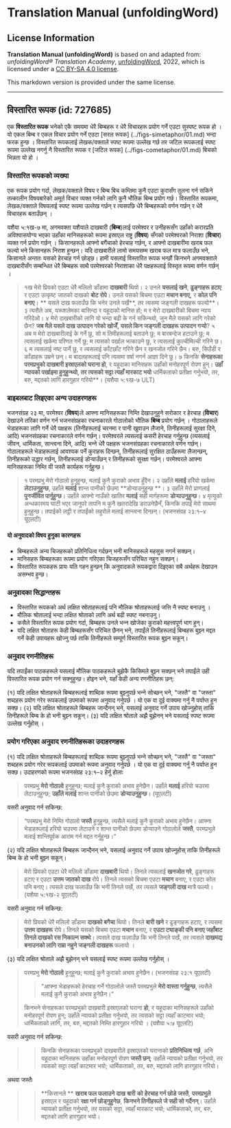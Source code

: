 # Translation Manual (unfoldingWord)

## License Information

**Translation Manual (unfoldingWord)** is based on and adapted from: _unfoldingWord® Translation Academy_, [unfoldingWord](https://unfoldingword.org/utw), 2022, which is licensed under a [CC BY-SA 4.0 license](https://creativecommons.org/licenses/by-sa/4.0/legalcode.en).

This markdown version is provided under the same license.



--------------------------------

## विस्तारित रूपक (id: 727685)

एक **विस्तारित रूपक** भनेको एकै समयमा धेरै बिम्बहरू र धेरै विचारहरू प्रयोग गर्ने एउटा सुस्पष्ट रूपक हो । यो एकल बिम्ब र एकल विचार प्रयोग गर्ने एउटा \[सरल रूपक] (../figs\-simetaphor/01\.md) भन्दा फरक हुन्छ । विस्तारित रूपकलाई लेखक/वक्ताले स्पष्ट रूपमा उल्लेख गर्छ तर जटिल रूपकलाई स्पष्ट रूपमा उल्लेख नगर्नु नै विस्तारित रूपक र \[जटिल रूपक] (../figs\-cometaphor/01\.md) बिचको भिन्नता यो हो ।

### विस्तारित रूपकको व्यख्या

एक रूपक प्रयोग गर्दा, लेखक/वक्ताले विषय र बिम्ब बिच कम्तिमा कुनै एउटा कुरासँग तुलना गर्न सकिने तत्कालीन विषयबारेको अमूर्त विचार व्यक्त गर्नको लागि कुनै भौतिक बिम्ब प्रयोग गर्छ। विस्तारित रूपकमा, लेखक/वक्ताले विषयलाई स्पष्ट रूपमा उल्लेख गर्छन् र त्यसपछि धेरै बिम्बहरूको वर्णन गर्छन् र धेरै विचारहरू बताउँछन् ।

यशैया ५:१ख\-७ मा, अगमवक्ता यशैयाले दाखबारी (**बिम्ब**)लाई परमेश्‍वर र उनीहरूसँग उहाँको करारप्रति अविश्‍वासयोग्य भएका उहाँका मानिसहरूको रूपमा इस्राएल राष्ट्र (**विषय**) सँगको परमेश्‍वरको निराशा (**विचार**) व्यक्त गर्न प्रयोग गर्छन् । किसानहरूले आफ्नो बगैंचाको हेरचाह गर्छन्, र आफ्नो दाखबारीमा खराब फल फल्यो भने किसानहरू निराश हुन्छन्। यदि दाखबारीले लामो समयसम्म खराब फल मात्र फलाउँछ भने, किसानले अन्ततः यसको हेरचाह गर्न छोड्छ। हामी यसलाई विस्तारित रूपक भन्छौं किनभने अगमवक्ताले दाखबारीसँग सम्बन्धित धेरै बिम्बहरू साथै परमेश्‍वरको निराशाका धेरै पक्षहरूलाई विस्तृत रूपमा वर्णन गर्छन् ।

> १ख मेरो प्रियको एउटा धेरै मलिलो डाँडामा **दाखबारी** थियो। २ उनले **यसलाई खने**, **ढुङ्गाहरू हटाए** र एउटा उत्कृष्ट जातको दाखको **बोट रोपे**। उनले यसको बिचमा एउटा **मचान बनाए,** र **कोल पनि बनाए**। \*\* यसले दाख फलाउँछ कि भनेर उनले पर्खे\*\*, तर त्यसमा जङ्‌गली दाखहरू फल्यो\*\*। ३ त्यसैले अब, यरूशलेमका बासिन्दा र यहूदाको मानिस हो; म र मेरो दाखबारीको बिचमा न्याय गरिदेओ। ४ मेरो दाखबारीको लागि यो भन्दा बढी के गर्न सकिन्थ्यो, जुन मैले यसको लागि गरेको छैन? **जब मैले यसले दाख उत्पादन गरेको खोजेँ, यसले किन जङ्‌गली दाखहरू उत्पादन गर्‍यो**? ५ अब म मेरो दाखबारीलाई के गर्ने छु, सो म तिमीहरूलाई बताउने छु; म बारबन्देज हटाउने छु; म त्यसलाई खर्कमा परिणत गर्ने छु; म त्‍यसको पर्खाल भत्‍काउने छु, र त्‍यसलाई कुल्‍चीमिल्‍ची गरिने छ। ६ म त्‍यसलाई नष्ट पार्ने छु, र त्‍यसलाई काँटछाँट गरिने छैन र खनजोत गरिने छैन। बरु, सिउँडी र काँडाहरू उम्रने छन्। म बादलहरूलाई पनि त्‍यसमा वर्षा नगर्न आज्ञा दिने छु। ७ किनकि **सेनाहरूका परमप्रभुको दाखबारी इस्राएलको घराना हो**, र यहूदाका मानिसहरू उहाँको मनोहरपूर्ण रोपण हुन्। **उहाँ न्यायको पर्खाइमा हुनुहुन्थ्यो, तर त्यसको सट्टा त्यहाँ मारकाट भयो** धार्मिकताको प्रतीक्षा गर्नुभयो, तर, बरु, मद्दतको लागि हारगुहार गरियो\*\*। (यशैया ५:१ख\-७ ULT)

### बाइबलबाट लिइएका अन्य उदाहरणहरू

भजनसंग्रह २३ मा, परमेश्‍वर (**विषय**)ले आफ्ना मानिसहरूका निम्ति देखाउनुहुने सरोकार र हेरचाह (**विचार**) देखाउने तरिका वर्णन गर्न भजनसंग्रहका रचनाकारले गोठालोको भौतिक **बिम्ब** प्रयोग गर्छन् । गोठालाहरूले भेडाहरूका लागि गर्ने धेरै पक्षहरू (तिनीहरूलाई चरनमा र पानी खुवाउन लैजाने, तिनीहरूलाई सुरक्षा दिने, आदि) भजनसंग्रहका रचनाकारले वर्णन गर्छन्। परमेश्‍वरले त्यसलाई कसरी हेरचाह गर्नुहुन्छ (त्यसलाई जीवन, धार्मिकता, सान्त्वना दिने, आदि) भन्‍ने धेरै पक्षहरू भजनसंग्रहका रचनाकारले वर्णन गर्छन्। गोठालाहरूले भेडाहरूलाई आवश्यक पर्ने कुराहरू दिन्छन्, तिनीहरूलाई सुरक्षित ठाउँहरूमा लैजान्छन्, तिनीहरूको उद्धार गर्छन्, तिनीहरूलाई डोऱ्‍याउँछन् र तिनीहरूको सुरक्षा गर्छन्। परमेश्‍वरले आफ्ना मानिसहरूका निम्ति यी जस्तै कार्यहरू गर्नुहुन्छ।

> १ परमप्रभु मेरो गोठालो हुनुहुन्छ, मलाई कुनै कुराको अभाव हुँदैन। २ उहाँले **मलाई** हरेियो खर्कमा **लेटाउनुहुन्छ**, उहाँले **मलाई** शान्त पानीको छेउमा \*\*डोर्‍याउनुहुन्छ \*\*। ३ उहाँले मेरो प्राणलाई **पुनर्जीवित पार्नुहुन्छ**। उहाँले आफ्‍नो नाउँको खातिर **मलाई** सही मार्गहरूमा **डोर्‍याउनुहुन्छ**। ४ मृत्युको अन्धकारमय घाटी भएर जानुपरे तापनि म कुनै खतरादेखि डराउनेछैनँ, किनकि तपाईं मेरो साथमा हुनुहुन्छ। तपाईको लट्ठी र तपाईंको लहुरोले मलाई सान्त्वना दिन्छन्। (भजनसंग्रह २३:१–४ यूएलटी)

#### यो अनुवादको विषय हुनुका कारणहरू

* बिम्बहरूले अन्य चिजहरूको प्रतिनिधित्व गर्दछन् भनी मानिसहरूले महसुस नगर्न सक्छन्।
* मानिसहरू बिम्बहरूका रूपमा प्रयोग गरिएका चिजहरूसँग परिचित नहुन सक्छन्।
* विस्तारित रूपकहरू प्रायः यति गहन हुन्छन् कि अनुवादकले रूपकद्वारा दिइएका सबै अर्थहरू देखाउन असम्भव हुन्छ।

### अनुवादका सिद्धान्तहरू

* विस्तारित रूपकको अर्थ लक्षित स्रोताहरूलाई पनि मौलिक श्रोताहरूलाई जत्ति नै स्पष्ट बनाउनु ।
* मौलिक श्रोतालाई भन्दा लक्षित श्रोताको लागि अर्थ बढी स्पष्ट नबनाउनु।
* कसैले विस्तारित रूपक प्रयोग गर्दा, बिम्बहरू उनले भन्‍न खोजेका कुराको महत्त्वपूर्ण भाग हुन्।
* यदि लक्षित श्रोताहरू केही बिम्बहरूसँग परिचित छैनन् भने, तपाईंले तिनीहरूलाई बिम्बहरू बुझ्‍न मद्दत गर्ने केही उपायहरू खोज्‍नु पर्छ ताकि तिनीहरूले सम्पूर्ण विस्तारित रूपक बुझ्‍न सकून्।

### अनुवाद रणनीतिहरू

यदि तपाईंका पाठकहरूले यसलाई मौलिक पाठकहरूले बुझेकै किसिमले बुझ्‍न सक्छन् भने तपाईंले उही विस्तारित रूपक प्रयोग गर्न सक्‍नुहुन्छ। होइन भने, यहाँ केही अन्य रणनीतिहरू छन्:

(१) यदि लक्षित श्रोताहरूले बिम्बहरूलाई शाब्दिक रूपमा बुझ्नुपर्छ भन्‍ने सोच्छन् भने, "जस्तै" वा "जस्ता" शब्दहरू प्रयोग गरेर रूपकलाई उपमाको रूपमा अनुवाद गर्नुपर्छ । यो एक वा दुई वाक्यमा गर्नु नै पर्याप्त हुन सक्छ। (२) यदि लक्षित श्रोताहरूले बिम्बहरू जान्दैनन् भने, यसलाई अनुवाद गर्ने उपाय खोज्‍नुहोस् ताकि तिनीहरूले बिम्‍ब के हो भनी बुझ्‍न सकून्। (३) यदि लक्षित श्रोताले अझै बुझेनन् भने यसलाई स्पष्ट रूपमा उल्लेख गर्नुहोस् ।

### प्रयोग गरिएका अनुवाद रणनीतिहरूका उदाहरणहरू

(१) यदि लक्षित श्रोताहरूले बिम्बहरूलाई शाब्दिक रूपमा बुझ्नुपर्छ भन्‍ने सोच्छन् भने, "जस्तै" वा "जस्ता" शब्दहरू प्रयोग गरेर रूपकलाई उपमाको रूपमा अनुवाद गर्नुपर्छ । यो एक वा दुई वाक्यमा गर्नु नै पर्याप्त हुन सक्छ। उदाहरणको रूपमा भजनसंग्रह २३:१–२ हेर्नु होलाः

> परमप्रभु **मेरो गोठालो** हुनुहुन्छ; मलाई कुनै कुराको अभाव हुनेछैन। उहाँले **मलाई** हरियो चउरमा लेटाउनुहुन्‍छ; **उहाँले मलाई** शान्त पानीको छेउमा **डोर्‍याउनुहुन्‍छ**। (यूएलटी)

यसरी अनुवाद गर्न सकिन्छ:

> “परमप्रभु मेरो निम्‍ति गोठालो **जस्तै** हुनुहुन्‍छ, त्यसैले मलाई कुनै कुराको अभाव हुनेछैन। आफ्ना भेडाहरूलाई हरियो चउरमा लेटाउने र शान्त पानीको छेउमा डोर्‍याउने गोठालोले **जस्तै**, परमप्रभुले मलाई शान्तिपूर्वक आराम गर्न मद्दत गर्नुहुन्छ।”

(२) यदि लक्षित श्रोताहरूले बिम्बहरू जान्दैनन् भने, यसलाई अनुवाद गर्ने उपाय खोज्‍नुहोस् ताकि तिनीहरूले बिम्‍ब के हो भनी बुझ्‍न सकून्।

> मेरो प्रियको एउटा धेरै मलिलो डाँडामा **दाखबारी** थियो। तिनले त्‍यसलाई **खनजोत गरे**, ढुङ्गाहरू हटाए र एउटा **उत्तम जातको दाख** रोपे। तिनले त्‍यसको बिचमा एउटा **मचान** बनाए, र एउटा कोल पनि बनाए। त्यसले दाख फलाउँछ कि भनी तिनले पर्खे, तर त्यसले **जङ्गली दाख** मात्रै फल्यो। (यशैया ५:१ख\-२ यूएलटी)

यसरी अनुवाद गर्न सकिन्छ:

> मेरो प्रियको धेरै मलिलो डाँडामा **दाखको बगैचा** थियो। तिनले **बारी खने** र ढुङ्गाहरू हटाए, र त्यसमा **उत्तम दाखहरू** रोपे। तिनले यसको बिचमा एउटा **मचान** बनाए, र **एउटा ट्याङ्की पनि बनाए जहाँबाट तिनले दाखको रस निकाल्न सक्थे**। त्यसले दाख फलाउँछ कि भनी तिनले पर्खे, तर त्यसले **दाखमद्य बनाउनको लागि राम्रा नहुने जङ्‌गली दाखहरू** फलायो ।

(३) यदि लक्षित श्रोताले अझै बुझेनन् भने यसलाई स्पष्ट रूपमा उल्लेख गर्नुहोस् ।

> परमप्रभु **मेरो गोठालो** हुनुहुन्छ; मलाई कुनै कुराको अभाव हुनेछैन। (भजनसंग्रह २३:१ यूएलटी)
> 
> 
> > "आफ्ना भेडाहरूको हेरचाह गर्ने गोठालोले जस्तै परमप्रभुले **मेरो वास्ता गर्नुहुन्छ**, त्यसैले मलाई कुनै कुराको अभाव हुनेछैन।”
> 
> किनभने सेनाहरूका परमप्रभुको दाखबारी इस्राएलको घराना **हो**, र यहूदाका मानिसहरूले उहाँको मनोहरपूर्ण रोपण हुन्; उहाँले न्यायको प्रतीक्षा गर्नुभयो, तर त्यसको सट्टा त्यहाँ काटमार भयो; धार्मिकताको लागि, तर, बरु, मद्दतको निम्ति हारगुहार गरियो । (यशैया ५:७ यूएलटि)

यसरी अनुवाद गर्न सकिन्छ:

> > किनकि सेनाहरूका परमप्रभुको दाखबारीले इस्राएलको घरानाको **प्रतिनिधित्व गर्छ**, अनि यहूदाका मानिसहरू उहाँका मनोहरपूर्ण रोपण **जस्तै छन्**; उहाँले न्यायको प्रतीक्षा गर्नुभयो, तर त्यसको सट्टा त्यहाँ काटमार भयो; धार्मिकताको, तर, बरु, मद्दतको लागि हारगुहार गरियो।

अथवा जस्तैः

> > \*\*किसानले \*\* **खराब फल फलाउने** **दाख** **बारी** **को** **हेेरचाह गर्न छोडे** **जस्तै**, **परमप्रभुले** इस्राएल र यहूदाको **रक्षा गर्न छोड्नुहुनेछ**, **किनभने तिनीहरूले जे सही सो गर्दैनन्**। उहाँले न्यायको प्रतीक्षा गर्नुभयो, तर यसको सट्टा, त्यहाँ मारकाट भयो; धार्मिकताको, तर, बरु, मद्दतको लागि हारगुहार भयो।


